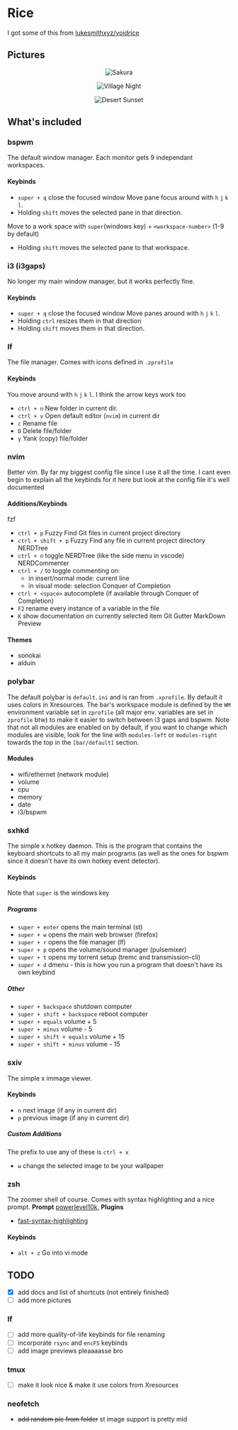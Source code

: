 # Rice
I got some of this from [lukesmithxyz/voidrice](https://github.com/lukesmithxyz/voidrice)

## Pictures
<p align="center">
  <img src="https://i.imgur.com/YRxF52A.png" alt="Sakura">
</p>
<p align="center">
  <img src="https://i.imgur.com/5G9znYr.png" alt="Village Night">
</p>
<p align="center">
  <img src="https://i.imgur.com/dj1WJtK.png" alt="Desert Sunset">
</p>

## What's included
### bspwm
The default window manager. Each monitor gets 9 independant workspaces.
#### Keybinds
- `super + q` close the focused window
Move pane focus around with `h` `j` `k` `l`.
- Holding `shift` moves the selected pane in that direction.

Move to a work space with `super`(windows key) + `<workspace-number>` (1-9 by default)
- Holding `shift` moves the selected pane to that workspace.

### i3 (i3gaps)
No longer my main window manager, but it works perfectly fine.
#### Keybinds
- `super + q` close the focused window
Move panes around with `h` `j` `k` `l`.
- Holding `ctrl` resizes them in that direction
- Holding `shift` moves them in that direction.

### lf
The file manager. Comes with icons defined in `.zprofile`
#### Keybinds
You move around with `h` `j` `k` `l`. I think the arrow keys work too
- `ctrl + n` New folder in current dir.
- `ctrl + v` Open default editor (`nvim`) in current dir
- `c` Rename file
- `D` Delete file/folder
- `y` Yank (copy) file/folder
### nvim
Better vim. By far my biggest config file since I use it all the time. I cant even begin to explain all the keybinds for it here but look at the config file it's well documented
#### Additions/Keybinds
fzf
- `ctrl + p` Fuzzy Find Git files in current project directory
- `ctrl + shift + p` Fuzzy Find any file in current project directory
NERDTree
- `ctrl + n` toggle NERDTree (like the side menu in vscode)
NERDCommenter
- `ctrl + /` to toggle commenting on:
  - in insert/normal mode: current line
  - in visual mode: selection
Conquer of Completion
- `ctrl + <space>` autocomplete (if available through Conquer of Completion)
- `F2` rename every instance of a variable in the file
- `K` show documentation on currently selected item
Git Gutter
MarkDown Preview
#### Themes
- sonokai
- alduin

### polybar
The default polybar is `default.ini` and is ran from `.xprofile`. By default it uses colors in Xresources. The bar's workspace module is defined by the `WM` environment variable set in `zprofile` (all major env. variables are set in `zprofile` btw) to make it easier to switch between i3 gaps and bspwm. Note that not all modules are enabled on by default, if you want to change which modules are visible, look for the line with `modules-left` or `modules-right` towards the top in the `[bar/default]` section.
#### Modules
- wifi/ethernet (network module)
- volume
- cpu
- memory
- date
- i3/bspwm

### sxhkd
The simple x hotkey daemon. This is the program that contains the keyboard shortcuts to all my main programs (as well as the ones for bspwm since it doesn't have its own hotkey event detector).
#### Keybinds
Note that `super` is the windows key
##### Programs
- `super + enter` opens the main terminal (st)
- `super + w` opens the main web browser (firefox)
- `super + r` opens the file manager (lf)
- `super + p` opens the volume/sound manager (pulsemixer)
- `super + t` opens my torrent setup (tremc and transmission-cli)
- `super + d` dmenu - this is how you run a program that doesn't have its own keybind
##### Other
- `super + backspace` shutdown computer
- `super + shift + backspace` reboot computer
- `super + equals` volume + 5
- `super + minus` volume - 5
- `super + shift + equals` volume + 15
- `super + shift + minus` volume - 15

### sxiv
The simple x immage viewer.
#### Keybinds
- `n` next image (if any in current dir)
- `p` previous image (if any in current dir)
##### Custom Additions
The prefix to use any of these is `ctrl + x`
- `w` change the selected image to be your wallpaper

### zsh
The zoomer shell of course. Comes with syntax highlighting and a nice prompt.
**Prompt**
  [powerlevel10k](https://github.com/romkatv/powerlevel10k), 
**Plugins**
  - [fast-syntax-highlighting](https://github.com/zdharma/fast-syntax-highlighting)
  
#### Keybinds
- `alt + z` Go into vi mode


## TODO
- [X] add docs and list of shortcuts (not entirely finished)
- [ ] add more pictures
### lf
- [ ] add more quality-of-life keybinds for file renaming
- [ ] incorporate `rsync` and `encFS` keybinds
- [ ] add image previews pleaaaasse bro
### tmux
- [ ] make it look nice & make it use colors from Xresources
### neofetch
- ~~add random pic from folder~~ st image support is pretty mid
